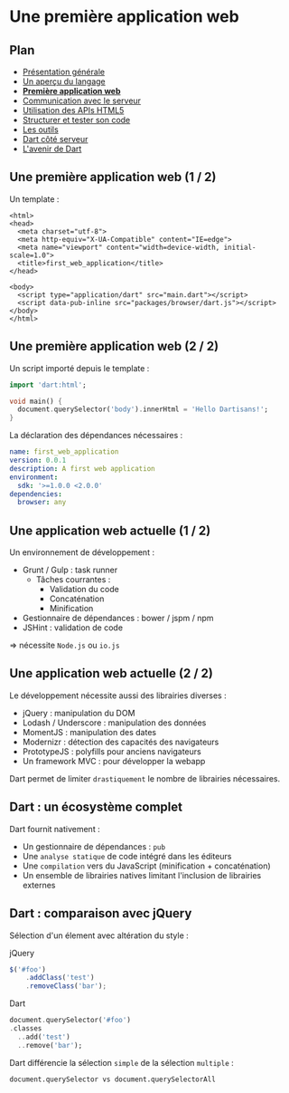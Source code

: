 # Une première application web

<!-- .slide: data-background="reveal/theme-zenika/images/title-background.png" -->



## Plan

<!-- .slide: class="toc" -->

- [Présentation générale](#/1)
- [Un aperçu du langage](#/2)
- **[Première application web](#/3)**
- [Communication avec le serveur](#/4)
- [Utilisation des APIs HTML5](#/5)
- [Structurer et tester son code](#/6)
- [Les outils](#/7)
- [Dart côté serveur](#/8)
- [L'avenir de Dart](#/9)



## Une première application web (1 / 2)

Un template :

```
<html>
<head>
  <meta charset="utf-8">
  <meta http-equiv="X-UA-Compatible" content="IE=edge">
  <meta name="viewport" content="width=device-width, initial-scale=1.0">
  <title>first_web_application</title>
</head>

<body>
  <script type="application/dart" src="main.dart"></script>
  <script data-pub-inline src="packages/browser/dart.js"></script>
</body>
</html>
```



## Une première application web (2 / 2)

Un script importé depuis le template :

```Dart
import 'dart:html';

void main() {
  document.querySelector('body').innerHtml = 'Hello Dartisans!';
}
```

La déclaration des dépendances nécessaires :
```Yaml
name: first_web_application
version: 0.0.1
description: A first web application
environment:
  sdk: '>=1.0.0 <2.0.0'
dependencies:
  browser: any

```



## Une application web actuelle (1 / 2)

Un environnement de développement :

* Grunt / Gulp : task runner
  * Tâches courrantes :
    * Validation du code
    * Concaténation
    * Minification
* Gestionnaire de dépendances : bower / jspm / npm
* JSHint : validation de code

=> nécessite `Node.js` ou `io.js`



## Une application web actuelle (2 / 2)

Le développement nécessite aussi des librairies diverses :

* jQuery : manipulation du DOM
* Lodash / Underscore : manipulation des données
* MomentJS : manipulation des dates
* Modernizr : détection des capacités des navigateurs
* PrototypeJS : polyfills pour anciens navigateurs
* Un framework MVC : pour développer la webapp

Dart permet de limiter `drastiquement` le nombre de librairies nécessaires.



## Dart : un écosystème complet

Dart fournit nativement :

* Un gestionnaire de dépendances : `pub`
* Une `analyse statique` de code intégré dans les éditeurs
* Une `compilation` vers du JavaScript (minification + concaténation)
* Un ensemble de librairies natives limitant l'inclusion de librairies externes



## Dart : comparaison avec jQuery

Sélection d'un élement avec altération du style :

jQuery
```JavaScript
$('#foo')
    .addClass('test')
    .removeClass('bar');
```

Dart
```Dart
document.querySelector('#foo')
.classes
  ..add('test')
  ..remove('bar');
```

Dart différencie la sélection `simple` de la sélection `multiple` :

```
document.querySelector vs document.querySelectorAll
```



<!-- .slide: data-background="reveal/theme-zenika/images/questions.png" -->
<!-- .slide: data-background-size="30%" -->
